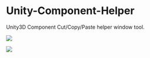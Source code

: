 # Unity-Component-Helper
Unity3D Component Cut/Copy/Paste helper window tool.

![](https://github.com/hont127/Unity-Component-Helper/blob/master/Preview.gif)

![](https://github.com/hont127/Unity-Component-Helper/blob/master/ComponentHelper/RedeMe.jpg)

